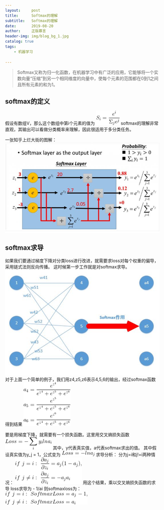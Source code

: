```yaml
---
layout:     post
title:      Softmax的理解
subtitle:   Softmax的理解
date:       2019-08-20
author:     正版慕言
header-img: img/blog_bg_1.jpg
catalog: true
tags:
    - 机器学习

---
```


> Softmax又称为归一化函数，在机器学习中有广泛的应用，它能够将一个实数向量“压缩”到另一个相同维度的向量中，使每个元素的范围都在0到1之间且所有元素的和为1。

## softmax的定义
假设有数组V，那么这个数组中第i个元素的值为
![6900ef44f5df25faca79f1f6fbb03438.gif](/img/机器学习/softmax.gif)
softmax的理解非常直观，其输出可以看做分类概率来理解，因此很适用于多分类任务。

一张知乎上烂大街的图解：
![79e5089ee0644a8af35ee86592de908a.jpeg](/img/机器学习/softmax图解.jpg)

## softmax求导
如果我们要通过梯度下降对分类loss进行改进，就需要求loss对每个权重的偏导，采用链式法则反向传播。
这时候第一步工作就是对softmax求导。
![55754500685ebc473d963d39b5d99dad.png](/img/机器学习/神经网络softmax.png)
对于上面一个简单的例子，我们用z4,z5,z6表示4,5,6的输出，经过softmax函数得到结果
![2248a8693da66a2c38cee8cf21c1c639.gif](/img/机器学习/softmax结果.gif)

要是用梯度下降，就需要有一个损失函数。这里用交叉熵损失函数
![98e6f99c9b449f8a89d39e34bb8e2d04.gif](/img/机器学习/交叉熵损失.gif)
其中，y代表真实值，a代表softmax求出的值。
其中假设真实值为y_j = 1，公式变为
![709c2acbda69c5e548ab1c3c67ce6ba7.gif](/img/机器学习/交叉熵损失简化.gif)
求导分析：
分为j=i和j!=i两种情况：
![abd6bd7e79a13f7b89b6200be356c563.gif](/img/机器学习/softmax求导结果.gif)
用这个结果，乘以交叉熵损失函数的求导
loss求导为 - 1/ai
则softmaxloss为：
![50b15ebc61acdf349c5a5d4dd8b29742.gif](/img/机器学习/softmaxloss.gif)
